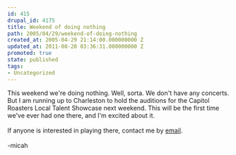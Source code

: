```yaml
---
id: 415
drupal_id: 4175
title: Weekend of doing nothing
path: 2005/04/29/weekend-of-doing-nothing
created_at: 2005-04-29 21:14:00.000000000 Z
updated_at: 2011-08-20 03:36:31.000000000 Z
promoted: true
state: published
tags:
- Uncategorized
---
```

This weekend we're doing nothing. Well, sorta. We don't have any concerts. But I am running up to Charleston to hold the auditions for the Capitol Roasters Local Talent Showcase next weekend. This will be the first time we've ever had one there, and I'm excited about it.<br /><br />If anyone is interested in playing there, contact me by <a href="mailto:micahtredding@yahoo.com">email</a>.<br /><br />-micah
